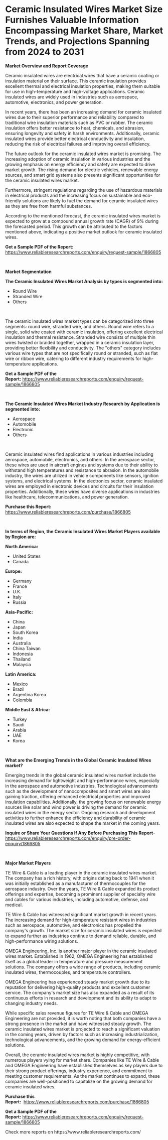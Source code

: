 <p><h1>Ceramic Insulated Wires Market Size Furnishes Valuable Information Encompassing Market Share, Market Trends, and Projections Spanning from 2024 to 2031</h1></p><p><strong>Market Overview and Report Coverage</strong></p>
<p><p>Ceramic insulated wires are electrical wires that have a ceramic coating or insulation material on their surface. This ceramic insulation provides excellent thermal and electrical insulation properties, making them suitable for use in high-temperature and high-voltage applications. Ceramic insulated wires are widely used in industries such as aerospace, automotive, electronics, and power generation.</p><p>In recent years, there has been an increasing demand for ceramic insulated wires due to their superior performance and reliability compared to traditional wire insulation materials such as PVC or rubber. The ceramic insulation offers better resistance to heat, chemicals, and abrasion, ensuring longevity and safety in harsh environments. Additionally, ceramic insulated wires provide better electrical conductivity and insulation, reducing the risk of electrical failures and improving overall efficiency.</p><p>The future outlook for the ceramic insulated wires market is promising. The increasing adoption of ceramic insulation in various industries and the growing emphasis on energy efficiency and safety are expected to drive market growth. The rising demand for electric vehicles, renewable energy sources, and smart grid systems also presents significant opportunities for the ceramic insulated wires market.</p><p>Furthermore, stringent regulations regarding the use of hazardous materials in electrical products and the increasing focus on sustainable and eco-friendly solutions are likely to fuel the demand for ceramic insulated wires as they are free from harmful substances.</p><p>According to the mentioned forecast, the ceramic insulated wires market is expected to grow at a compound annual growth rate (CAGR) of 9% during the forecasted period. This growth can be attributed to the factors mentioned above, indicating a positive market outlook for ceramic insulated wires.</p></p>
<p><strong>Get a Sample PDF of the Report:</strong> <a href="https://www.reliableresearchreports.com/enquiry/request-sample/1866805">https://www.reliableresearchreports.com/enquiry/request-sample/1866805</a></p>
<p>&nbsp;</p>
<p><strong>Market Segmentation</strong></p>
<p><strong>The Ceramic Insulated Wires Market Analysis by types is segmented into:</strong></p>
<p><ul><li>Round Wire</li><li>Stranded Wire</li><li>Others</li></ul></p>
<p>&nbsp;</p>
<p><p>The ceramic insulated wires market types can be categorized into three segments: round wire, stranded wire, and others. Round wire refers to a single, solid wire coated with ceramic insulation, offering excellent electrical insulation and thermal resistance. Stranded wire consists of multiple thin wires twisted or braided together, wrapped in a ceramic insulation layer, providing better flexibility and conductivity. The "others" category includes various wire types that are not specifically round or stranded, such as flat wire or ribbon wire, catering to different industry requirements for high-temperature applications.</p></p>
<p><strong>Get a Sample PDF of the Report:</strong>&nbsp;<a href="https://www.reliableresearchreports.com/enquiry/request-sample/1866805">https://www.reliableresearchreports.com/enquiry/request-sample/1866805</a></p>
<p>&nbsp;</p>
<p><strong>The Ceramic Insulated Wires Market Industry Research by Application is segmented into:</strong></p>
<p><ul><li>Aerospace</li><li>Automobile</li><li>Electronic</li><li>Others</li></ul></p>
<p>&nbsp;</p>
<p><p>Ceramic insulated wires find applications in various industries including aerospace, automobile, electronics, and others. In the aerospace sector, these wires are used in aircraft engines and systems due to their ability to withstand high temperatures and resistance to abrasion. In the automobile industry, the wires are utilized in vehicle components like sensors, ignition systems, and electrical systems. In the electronics sector, ceramic insulated wires are employed in electronic devices and circuits for their insulation properties. Additionally, these wires have diverse applications in industries like healthcare, telecommunications, and power generation.</p></p>
<p><strong>Purchase this Report:</strong>&nbsp; <a href="https://www.reliableresearchreports.com/purchase/1866805">https://www.reliableresearchreports.com/purchase/1866805</a></p>
<p>&nbsp;</p>
<p><strong>In terms of Region, the Ceramic Insulated Wires Market Players available by Region are:</strong></p>
<p>
    <p> <strong> North America: </strong>
        <ul>
            <li>United States</li>
            <li>Canada</li>
        </ul>
        </p> 
    <p> <strong> Europe: </strong>
        <ul>
            <li>Germany</li>
            <li>France</li>
            <li>U.K.</li>
            <li>Italy</li>
            <li>Russia</li>
        </ul>
        </p> 
    <p> <strong> Asia-Pacific: </strong>
        <ul>
            <li>China</li>
            <li>Japan</li>
            <li>South Korea</li>
            <li>India</li>
            <li>Australia</li>
            <li>China Taiwan</li>
            <li>Indonesia</li>
            <li>Thailand</li>
            <li>Malaysia</li>
        </ul>
        </p> 
    <p> <strong> Latin America: </strong>
        <ul>
            <li>Mexico</li>
            <li>Brazil</li>
            <li>Argentina Korea</li>
            <li>Colombia</li>
        </ul>
        </p> 
    <p> <strong> Middle East & Africa: </strong>
        <ul>
            <li>Turkey</li>
            <li>Saudi</li>
            <li>Arabia</li>
            <li>UAE</li>
            <li>Korea</li>
        </ul>
    </p>
    </p>
<p>&nbsp;</p>
<p><strong>What are the Emerging Trends in the Global Ceramic Insulated Wires market?</strong></p>
<p><p>Emerging trends in the global ceramic insulated wires market include the increasing demand for lightweight and high-performance wires, especially in the aerospace and automotive industries. Technological advancements such as the development of nanocomposites and smart wires are also gaining traction, offering enhanced electrical properties and improved insulation capabilities. Additionally, the growing focus on renewable energy sources like solar and wind power is driving the demand for ceramic insulated wires in the energy sector. Ongoing research and development activities to further enhance the efficiency and durability of ceramic insulated wires are also expected to shape the market in the coming years.</p></p>
<p><strong>Inquire or Share Your Questions If Any Before Purchasing This Report</strong>- <a href="https://www.reliableresearchreports.com/enquiry/pre-order-enquiry/1866805">https://www.reliableresearchreports.com/enquiry/pre-order-enquiry/1866805</a></p>
<p>&nbsp;</p>
<p><strong>Major Market Players</strong></p>
<p><p>TE Wire & Cable is a leading player in the ceramic insulated wires market. The company has a rich history, with origins dating back to 1941 when it was initially established as a manufacturer of thermocouples for the aerospace industry. Over the years, TE Wire & Cable expanded its product offerings and expertise, becoming a prominent supplier of specialty wire and cables for various industries, including automotive, defense, and medical.</p><p>TE Wire & Cable has witnessed significant market growth in recent years. The increasing demand for high-temperature resistant wires in industries such as aerospace, automotive, and electronics has propelled the company's growth. The market size for ceramic insulated wires is expected to expand further as industries continue to demand reliable, durable, and high-performance wiring solutions.</p><p>OMEGA Engineering, Inc. is another major player in the ceramic insulated wires market. Established in 1962, OMEGA Engineering has established itself as a global leader in temperature and pressure measurement solutions. The company offers a wide range of products, including ceramic insulated wires, thermocouples, and temperature controllers.</p><p>OMEGA Engineering has experienced steady market growth due to its reputation for delivering high-quality products and excellent customer service. The company's market size has also expanded as a result of its continuous efforts in research and development and its ability to adapt to changing industry needs.</p><p>While specific sales revenue figures for TE Wire & Cable and OMEGA Engineering are not provided, it is worth noting that both companies have a strong presence in the market and have witnessed steady growth. The ceramic insulated wires market is projected to reach a significant valuation in the coming years, driven by factors such as increasing industrialization, technological advancements, and the growing demand for energy-efficient solutions.</p><p>Overall, the ceramic insulated wires market is highly competitive, with numerous players vying for market share. Companies like TE Wire & Cable and OMEGA Engineering have established themselves as key players due to their strong product offerings, industry experience, and commitment to meeting customer requirements. As the market continues to expand, these companies are well-positioned to capitalize on the growing demand for ceramic insulated wires.</p></p>
<p><strong>Purchase this Report:</strong>&nbsp;&nbsp;<a href="https://www.reliableresearchreports.com/purchase/1866805">https://www.reliableresearchreports.com/purchase/1866805</a></p>
<p></p>
<p><strong>Get a Sample PDF of the Report:</strong>&nbsp;<a href="https://www.reliableresearchreports.com/enquiry/request-sample/1866805">https://www.reliableresearchreports.com/enquiry/request-sample/1866805</a></p>
<p>Check more reports on https://www.reliableresearchreports.com/</p>